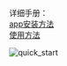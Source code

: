 详细手册：<br>
[app安装方法](https://gitee.com/phantomgps/codes/2xhf935ukc84zilov1asd31/raw?blob_name=%E4%BB%8ETestFlight%E4%B8%8B%E8%BD%BDPhantomGPS.pdf) <br>
[使用方法](https://gitee.com/phantomgps/codes/2xhf935ukc84zilov1asd31/raw?blob_name=PhantomGPS%E4%BD%BF%E7%94%A8%E6%8C%87%E5%AF%BC.pdf) <br>


![quick_start](https://upload-images.jianshu.io/upload_images/4572384-81e6e8b9bdc06c26.png?imageMogr2/auto-orient/strip%7CimageView2/2/w/1240)<br>
